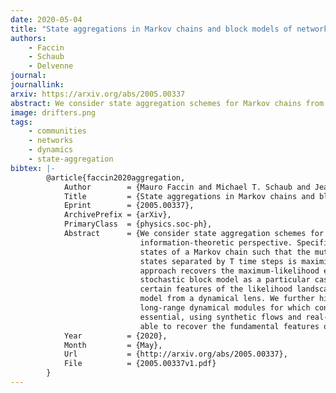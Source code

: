 ```yaml
---
date: 2020-05-04
title: "State aggregations in Markov chains and block models of networks"
authors:
    - Faccin
    - Schaub
    - Delvenne
journal:
journallink:
arxiv: https://arxiv.org/abs/2005.00337
abstract: We consider state aggregation schemes for Markov chains from an information-theoretic perspective. Specifically, we consider aggregating the states of a Markov chain such that the mutual information of the aggregated states separated by T time steps is maximized. We show that for T = 1 this approach recovers the maximum-likelihood estimator of the degree-corrected stochastic block model as a particular case, thereby enabling us to explain certain features of the likelihood landscape of this popular generative network model from a dynamical lens. We further highlight how we can uncover coherent, long-range dynamical modules for which considering a time-scale T >> 1 is essential, using synthetic flows and real-world ocean currents, where we are able to recover the fundamental features of the surface currents of the Oceans.
image: drifters.png
tags:
    - communities
    - networks
    - dynamics
    - state-aggregation
bibtex: |-
        @article{faccin2020aggregation,
            Author        = {Mauro Faccin and Michael T. Schaub and Jean-Charles Delvenne},
            Title         = {State aggregations in Markov chains and block models of networks},
            Eprint        = {2005.00337},
            ArchivePrefix = {arXiv},
            PrimaryClass  = {physics.soc-ph},
            Abstract      = {We consider state aggregation schemes for Markov chains from an
                             information-theoretic perspective. Specifically, we consider aggregating the
                             states of a Markov chain such that the mutual information of the aggregated
                             states separated by T time steps is maximized. We show that for T = 1 this
                             approach recovers the maximum-likelihood estimator of the degree-corrected
                             stochastic block model as a particular case, thereby enabling us to explain
                             certain features of the likelihood landscape of this popular generative network
                             model from a dynamical lens. We further highlight how we can uncover coherent,
                             long-range dynamical modules for which considering a time-scale T >> 1 is
                             essential, using synthetic flows and real-world ocean currents, where we are
                             able to recover the fundamental features of the surface currents of the Oceans.},
            Year          = {2020},
            Month         = {May},
            Url           = {http://arxiv.org/abs/2005.00337},
            File          = {2005.00337v1.pdf}
        }
---
```

